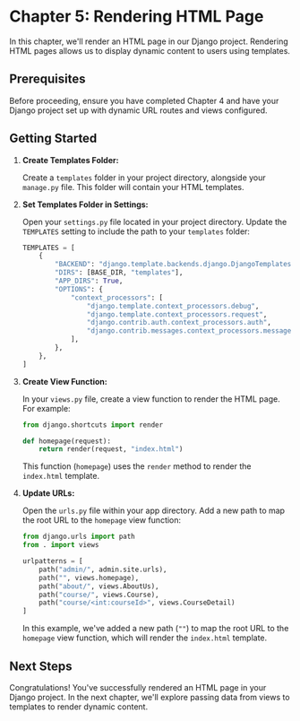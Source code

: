 # Chapter 5: Rendering HTML Page

In this chapter, we'll render an HTML page in our Django project. Rendering HTML pages allows us to display dynamic content to users using templates.

## Prerequisites

Before proceeding, ensure you have completed Chapter 4 and have your Django project set up with dynamic URL routes and views configured.

## Getting Started

1. **Create Templates Folder:**

    Create a `templates` folder in your project directory, alongside your `manage.py` file. This folder will contain your HTML templates.

2. **Set Templates Folder in Settings:**

    Open your `settings.py` file located in your project directory. Update the `TEMPLATES` setting to include the path to your `templates` folder:

    ```python
    TEMPLATES = [
        {
            "BACKEND": "django.template.backends.django.DjangoTemplates",
            "DIRS": [BASE_DIR, "templates"],
            "APP_DIRS": True,
            "OPTIONS": {
                "context_processors": [
                    "django.template.context_processors.debug",
                    "django.template.context_processors.request",
                    "django.contrib.auth.context_processors.auth",
                    "django.contrib.messages.context_processors.messages",
                ],
            },
        },
    ]
    ```

3. **Create View Function:**

    In your `views.py` file, create a view function to render the HTML page. For example:

    ```python
    from django.shortcuts import render

    def homepage(request):
        return render(request, "index.html")
    ```

    This function (`homepage`) uses the `render` method to render the `index.html` template.

4. **Update URLs:**

    Open the `urls.py` file within your app directory. Add a new path to map the root URL to the `homepage` view function:

    ```python
    from django.urls import path
    from . import views

    urlpatterns = [
        path("admin/", admin.site.urls),
        path("", views.homepage),
        path("about/", views.AboutUs),
        path("course/", views.Course),
        path("course/<int:courseId>", views.CourseDetail)
    ]
    ```

    In this example, we've added a new path (`""`) to map the root URL to the `homepage` view function, which will render the `index.html` template.

## Next Steps

Congratulations! You've successfully rendered an HTML page in your Django project. In the next chapter, we'll explore passing data from views to templates to render dynamic content.

